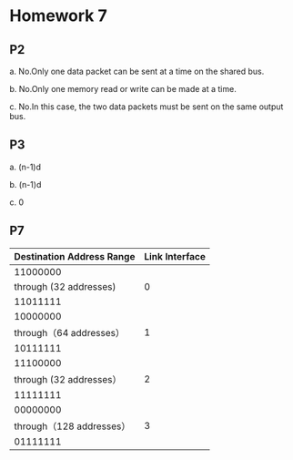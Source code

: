 # Homework 7

## P2
a. No.Only one data packet can be sent at a time on the shared bus.  

b. No.Only one memory read or write can be made at a time.  

c. No.In this case, the two data packets must be sent on the same output bus.   

## P3
a. (n-1)d  

b. (n-1)d  

c. 0   

## P7
|Destination Address Range| Link Interface|  
|-------------------------|---------------|  
|11000000||  
|through   (32 addresses) |0|  
|11011111||  
|10000000 ||  
|through（64 addresses）| 1 |  
|10111111||  
|11100000||  
|through  (32 addresses）| 2 |  
|11111111||  
|00000000 ||  
|through（128 addresses） |3 |  
|01111111||  
